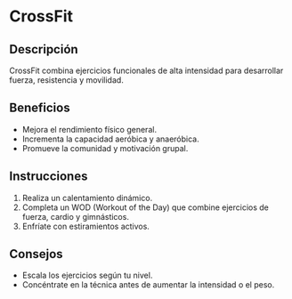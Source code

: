 # CrossFit

## Descripción
CrossFit combina ejercicios funcionales de alta intensidad para desarrollar fuerza, resistencia y movilidad.

## Beneficios
- Mejora el rendimiento físico general.
- Incrementa la capacidad aeróbica y anaeróbica.
- Promueve la comunidad y motivación grupal.

## Instrucciones
1. Realiza un calentamiento dinámico.
2. Completa un WOD (Workout of the Day) que combine ejercicios de fuerza, cardio y gimnásticos.
3. Enfríate con estiramientos activos.

## Consejos
- Escala los ejercicios según tu nivel.
- Concéntrate en la técnica antes de aumentar la intensidad o el peso.